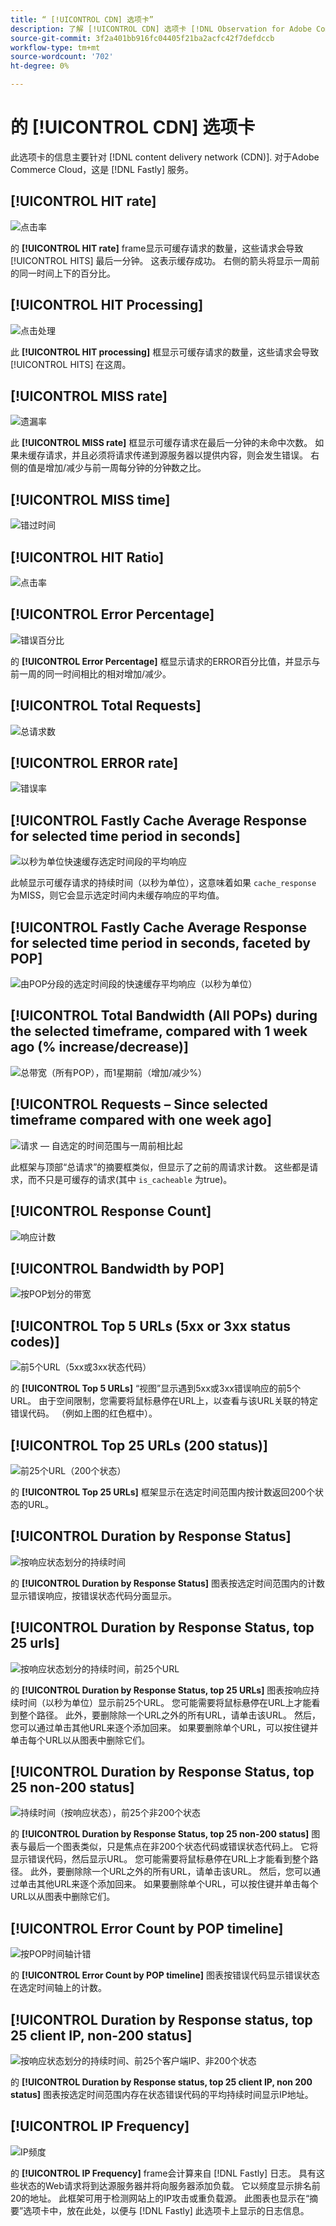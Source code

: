 ```yaml
---
title: “ [!UICONTROL CDN] 选项卡”
description: 了解 [!UICONTROL CDN] 选项卡 [!DNL Observation for Adobe Commerce].
source-git-commit: 3f2a401bb916fc04405f21ba2acfc42f7defdccb
workflow-type: tm+mt
source-wordcount: '702'
ht-degree: 0%

---
```


# 的 [!UICONTROL CDN] 选项卡

此选项卡的信息主要针对 [!DNL content delivery network (CDN)]. 对于Adobe Commerce Cloud，这是 [!DNL Fastly] 服务。

## [!UICONTROL HIT rate]

![点击率](../../assets/tools/observation-for-adobe-commerce/cdn-tab-1.png)

的 **[!UICONTROL HIT rate]** frame显示可缓存请求的数量，这些请求会导致 [!UICONTROL HITS] 最后一分钟。 这表示缓存成功。 右侧的箭头将显示一周前的同一时间上下的百分比。

## [!UICONTROL HIT Processing]

![点击处理](../../assets/tools/observation-for-adobe-commerce/cdn-tab-2.png)

此 **[!UICONTROL HIT processing]** 框显示可缓存请求的数量，这些请求会导致 [!UICONTROL HITS] 在这周。

## [!UICONTROL MISS rate]

![遗漏率](../../assets/tools/observation-for-adobe-commerce/cdn-tab-3.png)

此 **[!UICONTROL MISS rate]** 框显示可缓存请求在最后一分钟的未命中次数。 如果未缓存请求，并且必须将请求传递到源服务器以提供内容，则会发生错误。 右侧的值是增加/减少与前一周每分钟的分钟数之比。

## [!UICONTROL MISS time]

![错过时间](../../assets/tools/observation-for-adobe-commerce/cdn-tab-4.png)

## [!UICONTROL HIT Ratio]

![点击率](../../assets/tools/observation-for-adobe-commerce/cdn-tab-5.png)

## [!UICONTROL Error Percentage]

![错误百分比](../../assets/tools/observation-for-adobe-commerce/cdn-tab-6.png)

的 **[!UICONTROL Error Percentage]** 框显示请求的ERROR百分比值，并显示与前一周的同一时间相比的相对增加/减少。

## [!UICONTROL Total Requests]

![总请求数](../../assets/tools/observation-for-adobe-commerce/cdn-tab-7.png)

## [!UICONTROL ERROR rate]

![错误率](../../assets/tools/observation-for-adobe-commerce/cdn-tab-8.png)

## [!UICONTROL Fastly Cache Average Response for selected time period in seconds]

![以秒为单位快速缓存选定时间段的平均响应](../../assets/tools/observation-for-adobe-commerce/cdn-tab-9.png)

此帧显示可缓存请求的持续时间（以秒为单位），这意味着如果 `cache_response` 为MISS，则它会显示选定时间内未缓存响应的平均值。

## [!UICONTROL Fastly Cache Average Response for selected time period in seconds, faceted by POP]

![由POP分段的选定时间段的快速缓存平均响应（以秒为单位）](../../assets/tools/observation-for-adobe-commerce/cdn-tab-10.png)

## [!UICONTROL Total Bandwidth (All POPs) during the selected timeframe, compared with 1 week ago (% increase/decrease)]

![总带宽（所有POP），而1星期前（增加/减少%）](../../assets/tools/observation-for-adobe-commerce/cdn-tab-11.png)

## [!UICONTROL Requests – Since selected timeframe compared with one week ago]

![请求 — 自选定的时间范围与一周前相比起](../../assets/tools/observation-for-adobe-commerce/cdn-tab-12.png)

此框架与顶部“总请求”的摘要框类似，但显示了之前的周请求计数。 这些都是请求，而不只是可缓存的请求(其中 `is_cacheable` 为true)。

## [!UICONTROL Response Count]

![响应计数](../../assets/tools/observation-for-adobe-commerce/cdn-tab-13.png)

## [!UICONTROL Bandwidth by POP]

![按POP划分的带宽](../../assets/tools/observation-for-adobe-commerce/cdn-tab-14.png)

## [!UICONTROL Top 5 URLs (5xx or 3xx status codes)]

![前5个URL（5xx或3xx状态代码）](../../assets/tools/observation-for-adobe-commerce/cdn-tab-15.gif)

的 **[!UICONTROL Top 5 URLs]** “视图”显示遇到5xx或3xx错误响应的前5个URL。 由于空间限制，您需要将鼠标悬停在URL上，以查看与该URL关联的特定错误代码。 （例如上图的红色框中）。

## [!UICONTROL Top 25 URLs (200 status)]

![前25个URL（200个状态）](../../assets/tools/observation-for-adobe-commerce/cdn-tab-16.gif)

的 **[!UICONTROL Top 25 URLs]** 框架显示在选定时间范围内按计数返回200个状态的URL。

## [!UICONTROL Duration by Response Status]

![按响应状态划分的持续时间](../../assets/tools/observation-for-adobe-commerce/cdn-tab-17.png)

的 **[!UICONTROL Duration by Response Status]** 图表按选定时间范围内的计数显示错误响应，按错误状态代码分面显示。

## [!UICONTROL Duration by Response Status, top 25 urls]

![按响应状态划分的持续时间，前25个URL](../../assets/tools/observation-for-adobe-commerce/cdn-tab-18.gif)

的 **[!UICONTROL Duration by Response Status, top 25 URLs]** 图表按响应持续时间（以秒为单位）显示前25个URL。 您可能需要将鼠标悬停在URL上才能看到整个路径。 此外，要删除除一个URL之外的所有URL，请单击该URL。 然后，您可以通过单击其他URL来逐个添加回来。 如果要删除单个URL，可以按住键并单击每个URL以从图表中删除它们。

## [!UICONTROL Duration by Response Status, top 25 non-200 status]

![持续时间（按响应状态），前25个非200个状态](../../assets/tools/observation-for-adobe-commerce/cdn-tab-19.gif)

的 **[!UICONTROL Duration by Response Status, top 25 non-200 status]** 图表与最后一个图表类似，只是焦点在非200个状态代码或错误状态代码上。 它将显示错误代码，然后显示URL。 您可能需要将鼠标悬停在URL上才能看到整个路径。 此外，要删除除一个URL之外的所有URL，请单击该URL。 然后，您可以通过单击其他URL来逐个添加回来。 如果要删除单个URL，可以按住键并单击每个URL以从图表中删除它们。

## [!UICONTROL Error Count by POP timeline]

![按POP时间轴计错](../../assets/tools/observation-for-adobe-commerce/cdn-tab-20.png)

的 **[!UICONTROL Error Count by POP timeline]** 图表按错误代码显示错误状态在选定时间轴上的计数。

## [!UICONTROL Duration by Response status, top 25 client IP, non-200 status]

![按响应状态划分的持续时间、前25个客户端IP、非200个状态](../../assets/tools/observation-for-adobe-commerce/cdn-tab-21.gif)

的 **[!UICONTROL Duration by Response status, top 25 client IP, non 200 status]** 图表按选定时间范围内存在状态错误代码的平均持续时间显示IP地址。

## [!UICONTROL IP Frequency]

![IP频度](../../assets/tools/observation-for-adobe-commerce/cdn-tab-22.jpeg)

的 **[!UICONTROL IP Frequency]** frame会计算来自 [!DNL Fastly] 日志。 具有这些状态的Web请求将到达源服务器并将向服务器添加负载。 它以频度显示排名前20的地址。 此框架可用于检测网站上的IP攻击或重负载源。 此图表也显示在“摘要”选项卡中，放在此处，以便与 [!DNL Fastly] 此选项卡上显示的日志信息。
